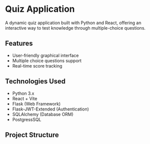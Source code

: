 # Quiz Application

A dynamic quiz application built with Python and React, offering an interactive way to test knowledge through multiple-choice questions.

## Features

- User-friendly graphical interface
- Multiple choice questions support
- Real-time score tracking

## Technologies Used

- Python 3.x
- React + Vite
- Flask (Web Framework)
- Flask-JWT-Extended (Authentication)
- SQLAlchemy (Database ORM)
- PostgressSQL

## Project Structure
